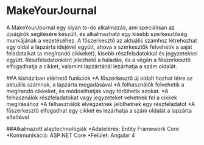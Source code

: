 # MakeYourJournal
A MakeYourJournal egy olyan to-do alkalmazás, ami speciálisan az újságírók segítésére készült, és alkalmazható egy kisebb szerkesztőség munkájának a vezetéséhez.
A főszerkesztő az aktuális számhoz létrehozhat egy oldal a lapzárta idejével együtt, ahova a szerkesztők felvehetik a saját feladataikat (a megírandó cikkeket), kisebb részfeladatokkal és jegyzetekkel együtt. Részfeladatonként jelezhető a haladás, és a végén a főszerkesztő elfogadhatja a cikket, valamint lapzártánál lezárhatja a szám oldalát.

##A kisháziban elérhető funkciók
*A főszerkesztő új oldalt hozhat létre az aktuális számnak, a lapzárta megadásával
*A felhasználók felvehetik a megírandó cikkeket, és módosíthatják vagy törölhetik azokat.
*A felhasználók részfeladatokat vagy jegyzeteket vehetnek fel a cikkek megírásához
*A felhasználók elvégzetnek jelölhetnek egy részfeladatot
*A főszerkesztő elfogadhat egy cikket és lezárhatja a szám oldalát a lapzárta elteltével

##Alkalmazott alaptechnológiák
*Adatelérés: Entity Framework Core
*Kommunikáció: ASP.NET Core
*Felület: Angular 4